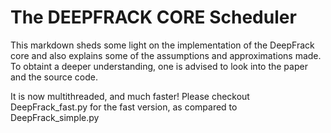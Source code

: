 # The DEEPFRACK CORE Scheduler  
This markdown sheds some light on the implementation of the DeepFrack core and also explains some of the assumptions and approximations made. To obtaint a deeper understanding, one is advised to look into the paper and the source code.  
   
It is now multithreaded, and much faster!
Please checkout DeepFrack_fast.py for the fast version, as compared to DeepFrack_simple.py